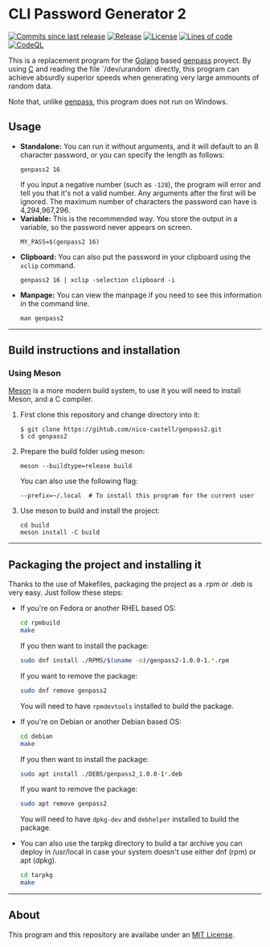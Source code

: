 # CLI Password Generator 2
[![Commits since last release](https://img.shields.io/github/commits-since/nico-castell/genpass2/latest?label=Commits%20since%20last%20release&color=informational&logo=Git&logoColor=white&style=flat-square)](https://github.com/nico-castell/genpass2/commits)
[![Release](https://img.shields.io/github/v/release/nico-castell/genpass2?label=Release&color=informational&logo=GitHub&logoColor=white&style=flat-square)](https://github.com/nico-castell/genpass2/releases)
[![License](https://img.shields.io/github/license/nico-castell/genpass2?label=License&color=informational&logo=Open%20Source%20Initiative&logoColor=white&style=flat-square)](LICENSE)
[![Lines of code](https://img.shields.io/tokei/lines/github/nico-castell/genpass2?label=Lines%20of%20code&color=informational&logo=C&logoColor=white&style=flat-square)](https://github.com/nico-castell/genpass2)
[![CodeQL](https://img.shields.io/github/workflow/status/nico-castell/genpass2/CodeQL?label=CodeQL&logo=GitHub%20Actions&logoColor=white&style=flat-square)](https://github.com/nico-castell/genpass2/actions/workflows/codeql-analysis.yml)

This is a replacement program for the [Golang](https://golang.org/) based
[genpass](https://github.com/nico-castell/genpass) proyect. By using
[C](https://en.wikipedia.org/wiki/C_(programming_language)) and reading the file `/dev/urandom`
directly, this program can achieve absurdly superior speeds when generating very large ammounts of
random data.

Note that, unlike [genpass](https://github.com/nico-castell/genpass), this program does not run on
Windows.

## Usage
- **Standalone:** You can run it without arguments, and it will default to an 8 character password,
	or you can specify the length as follows:
	```shell
	genpass2 16
	```
	If you input a negative number (such as `-128`), the program will error and tell you that it's not
	a valid number. Any arguments after the first will be ignored. The maximum number of characters
	the password can have is 4,294,967,296.
- **Variable:** This is the recommended way. You store the output in a variable, so the password
	never appears on screen.
	```shell
	MY_PASS=$(genpass2 16)
	```
- **Clipboard:** You can also put the password in your clipboard using the `xclip` command.
	```shell
	genpass2 16 | xclip -selection clipboard -i
	```
- **Manpage:** You can view the manpage if you need to see this information in the command line.
	```shell
	man genpass2
	```

---
## Build instructions and installation
### Using Meson
[Meson](https://mesonbuild.com/index.html) is a more modern build system, to use it you will need
to install Meson, and a C compiler.

1. First clone this repository and change directory into it:
	```shell
	$ git clone https://gihtub.com/nico-castell/genpass2.git
	$ cd genpass2
	```
2. Prepare the build folder using meson:
	```shell
	meson --buildtype=release build
	```
	You can also use the following flag:
	```shell
	--prefix=~/.local  # To install this program for the current user
	```
3. Use meson to build and install the project:
	```shell
	cd build
	meson install -C build
	```

---
## Packaging the project and installing it
Thanks to the use of Makefiles, packaging the project as a .rpm or .deb is very easy. Just follow
these steps:

- If you're on Fedora or another RHEL based OS:
	```bash
	cd rpmbuild
	make
	```

	If you then want to install the package:
	```bash
	sudo dnf install ./RPMS/$(uname -m)/genpass2-1.0.0-1.*.rpm
	```

	If you want to remove the package:
	```bash
	sudo dnf remove genpass2
	```

	You will need to have `rpmdevtools` installed to build the package.

- If you're on Debian or another Debian based OS:
	```bash
	cd debian
	make
	```

	If you then want to install the package:
	```bash
	sudo apt install ./DEBS/genpass2_1.0.0-1*.deb
	```

	If you want to remove the package:
	```bash
	sudo apt remove genpass2
	```

	You will need to have `dpkg-dev` and `debhelper` installed to build the package.

- You can also use the tarpkg directory to build a tar archive you can deploy in /usr/local in case
	your system doesn't use either dnf (rpm) or apt (dpkg).
	```bash
	cd tarpkg
	make
	```

---
## About
This program and this repository are availabe under an [MIT License](LICENSE).
